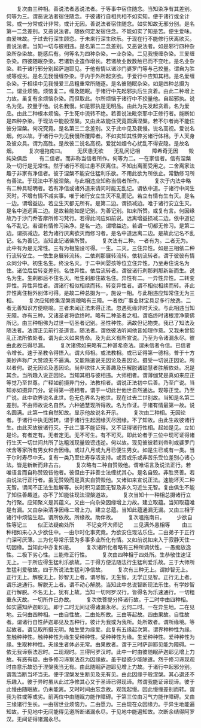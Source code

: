 <!-- { "loadSidebar": true } -->
　　复次由三种相。善说法者恶说法者。于等事中宿住随念。当知染净有其差别。何等为三。谓恶说法者宿住随念。于彼诸行自相共相不如实知。便于诸行或全计常。或一分常或计非常。或计无因。善说法者宿住随念。如实知故无邪分别。是名第一二念差别。又恶说法者。随依何定发宿住念。不能如实了知是苦。便生爱味。由爱味故。于过去行深生顾恋。于未来行深生欣乐。于现在行不能修行厌离欲灭。善说法者。当知一切与彼相违。是名第二二念差别。又恶说法者。如是邪行四种杂染所杂染故。能感后有。何等名为四种杂染。一业杂染。二见我慢缠杂染。三爱缠杂染。四彼随眠杂染。若诸新业造作增长。若诸故业数数触已而不变吐。是名业杂染。若于诸行邪分别起萨迦耶见。于他有情以诸沙门婆罗门等与己挍量。谓自为胜或等或劣。是名见我慢缠杂染。于内于外所起贪欲。于爱行中应知其相。是名爱缠杂染。于相续中见我慢爱三品粗重常所随逐。是名彼随眠杂染。如是四种总摄为二。谓业烦恼。烦恼复二。缠及随眠。于诸行中先起邪执后生贪着。由此二种增上力故。虽复有余烦恼杂染。而但取此。尔所烦恼于诸行中不挍量他。自起邪执。说名为见。挍量于他。说名我慢。如是邪执是无明品。由此为先发起贪着。名为爱品。由此二种根本烦恼。于生死中流转不绝。若善说法毗奈耶中正修行者。能断如是四种杂染。于现法中能般涅槃。又由此故能住究竟圆满涅槃。若不尔者尚不能住彼分涅槃。何况究竟。是名第三二念差别。又于此中见及我慢。说名高视。爱说名烟。何以故。于诸行中为见我慢所覆障者。不如实知其性弊劣诸行体相。于人天身及彼众具。谓为高胜。是故彼二说名高视。爱犹如烟令心扰乱不得安隐。是故名烟。
　　复次嗢拖南曰。
　　无厌患无欲　　无乱问记相
　　障希奇无因　　毁纯染俱后
　　有二信者。而非称当信者所作。何等为二。一在家信者。信有涅槃及一切行是无常性。然于诸行不观过患不厌离住。不知出离而受用之。二舍离家法趣于非家有净信者。彼于涅槃不能安住猛利乐欲。不用此欲为所依止。常勤修习所有善法。于现法中不般涅槃。与此相违应知称当信者所作。
　　复次于内法中略有二种具聪明者。若有净信或诸外道来请问时能无乱记。谓依中道。于诸行中问生灭时。不增有情不减实事。唯于诸行安立生灭不乱而记。若立有情有生有灭。是名一边。谓增益边。若立生灭都无所有。是第二边。谓损减边。唯于诸行安立生灭。是名中道远离二边。是故若能如是记别。为善记别。如来所赞。或复有言。何因缘故乃于沙门乔答摩所修习梵行。若得此问应如前说。远离增益损减二边。依中道记名不乱记。若谓有情修习染净。是名一边。谓增益边。若谓一切都无修习。是第二边。谓损减边。若为诸行厌离欲灭而修习者。是名中道远离二边。是故此记名不乱记。名为善记。当知此记诸佛所赞。
　　复次法有二种。一者有为。二者无为。此中有为是无常性。三有为相施设可得。一生。二灭。三住异性。如是三相依二种行流转安立。一依生身展转流转。二依刹那展转流转。依初流转者。谓于彼彼有情众同分中。初生名生。终没名灭。于二中间婴孩等位立住异性。乃至寿住说名为住。诸位后后转变差别。名住异性。依后流转者。谓彼诸行刹那刹那新新而生。说名为生。生刹那后不住名灭。唯生刹那住故名住。异性有二。一异性异性。二转变异性。异性异性者。谓诸行相似相续而转。转变异性者。谓不相似相续而转。非此异性离住相外别体可得。是故二种总摄为一。施设一相。与此相违应知常住无为三相。
　　复次应知修集涅槃资粮略有三障。一者依广事业财宝具足多行放逸。二者无善知识方便晓喻。三者未闻正法未得正法。忽遇死缘非时夭没。与此相违当知无障。亦有三种。又诸圣者将欲终时。略有二种圣者之相。谓临终时诸根澄净蒙佛所记。由三种相佛为过世一切圣者记别。圣性种性。满故但记物类。我已了知法及随法者。法谓正见前行圣道言。随法者。谓依彼法听闻他音如理作意。又我未曾恼乱正法所依处者。谓为此义如来告命。及为此义有所宣说。乃至为令诸漏永尽。彼由此故已得尽漏。
　　复次诸佛如来略有二种甚希奇法。谓未信者令信。已信者令增长。速于圣教令得悟入。谓大师相。或法教相。或已证得第一德相。普于十方美妙声称广大赞颂无不遍满。又能除遣说无因论及恶因论。摄受一切说正因论。所以者何。说无因论及恶因论。尚非欲往人天善趣及乐解脱诸聪慧者胜解依处。况是其余。当所趣入说正因论。当知其相与彼相违。大师相者。谓薄伽梵是真如来应正等觉乃至世尊。广释如前摄异门分。法教相者。谓说正法初中后善。乃至广说。当知亦如摄异门分。证得第一德相者。谓于一切此世他世自然通达。现等正觉。乃至广说。此中欲界说名此世。色无色界名为他世。现在过去二世别故。当知是名第二差别。不由师故说名自然。六种通慧现所得故。名为作证。于诸有情最第一故。说名圆满。此第一性自然知故。显示他故说名开示。
　　复次由二种相。无因论者。于诸行中执无因转。谓于诸行生起因缘灭尽因缘。不了知故。由此生故彼诸行生。由此灭故彼诸行灭。于此二事不能证得。又不证得诸行性相。起如是见。立如是论。有者定有。无者定无。无不可生。有不可灭。即此论者于三位中现可证得诸行生灭一切世间共所了达粗浅现量毁谤违逆。何以故。现见彼彼若刹帝利或婆罗门吠舍等家所有男女和合因缘。或过八月或九月已便生男女。如是生已或有一类。当于尔时寿尽中夭。复有一类乃至住寿存活支持。或苦或乐或非苦乐受位差别心诸心法。皆是新新而非古古。
　　复次略有二种自赞毁他。谓唯语言及说法正行。若唯语言而自称赞毁呰他者。彼但由于非善士法缠扰其心。是名自毁。非胜贤善。若由说法行正行者。虽无赞毁而是真实自赞毁他。又诸如来宣说正法。速能坏灭二种无智。谓闻不正法生胜解等。长时积习坚固无智及非久习近生无智。复由俱生不能了知往善趣道。亦不了知能往现法涅槃道故。
　　复次当知十一种相总摄诸行立为行聚。应知聚义是其蕴义。又由一向杂染因缘增上力故。建立取蕴。当知取蕴唯是有漏。又由杂染清净因缘二增上力。建立总蕴。当知此蕴通漏无漏。又由三相于诸行中烦恼生起。谓所依故。所缘故。助伴故。
　　复次嗢拖南曰。
　　少欲自性等记三　　似正法疑痴处所
　　不记变坏大师记　　三见满外愚相等
　　由三种相如来心入少欲住中。一由尔时化事究竟。为欲安住现法乐住。二由弟子于正行门深可厌薄。三为化导常乐营为多事多业所化有情。又如前说如来入于寂静天住一切因缘。当知此中亦复如是。
　　复次诸所化者略有三种所调伏性。一愚痴放逸性。二极下劣心性。三能修正行性。
　　复次由四种相于四处所。生恭敬住速证无上。一于所应得生猛利乐欲故。二于得方便法随法行生猛利爱乐故。三于大师所生猛利爱敬故。四于所说法生猛利净信故。
　　复次有三种无上。谓妙智无上。正行无上。解脱无上。妙智无上者。谓尽智。无生智。无学正见智。正行无上者。谓乐速通行。解脱无上者。谓不动心解脱。当知此中总说智断现法乐住。有学妙智正行解脱。不名无上。犹有上故。当知一切阿罗汉行。皆得名为乐速通行。一切粗重永灭故。一切所作已办故。
　　复次依菩提分择诸行故。于二时中由四种相。如实遍知萨迦耶见。即于二时无间证得诸漏永尽。云何二时。一在异生地。二在见地。云何由四种相。一由自性故。二由处所故。三由等起故。四由果故。自性故者。谓诸行自性萨迦耶见及五种行。彼计为我或为我所。处所故者。谓所缘境。等起故者。谓见取所摄无明。触生受为缘爱。此复有五缘起次第。谓界种种性为缘。生触种种性。触种种性为缘生受种种性。受种种性为缘。生爱种种性。爱种种性为缘。生取种种性。夫缘生者体必无常。由果故者。谓于三时萨迦耶见能为障碍。一依无我谛察法忍时。二现观时。三得阿罗汉时。此中一时由彼随眠萨迦耶见增上力故。有惑有疑。由多修习谛察法忍为因缘故。虽于疑惑少能除遣。然于修习谛现观时由意乐故恐于涅槃我当无有。由此随眠萨迦耶见增上力故。于诸行中起邪分别。谓我当断当坏当无。便于涅槃发生断见及无有见。由此因缘于般涅槃。其心退还不乐趣入。彼于异时虽从此过净修其心又于圣谛已得现谛。然谓我能证谛现谛。彼于此慢由随眠故。仍未能离。又时时间由忘念故。观我起慢。因此慢缠差别而转。谓我为胜或等或劣。前两位中由随眠力能作障碍。于第三位由习气力能作障碍。又由三缘诸行生长。一由宿世业烦恼力。二由愿力。三由现在众因缘力。于异生地能遍知故。于见地中无间能得见道所断诸漏永尽。于见地中能遍知故。次断余结得阿罗汉。无间证得诸漏永尽。

